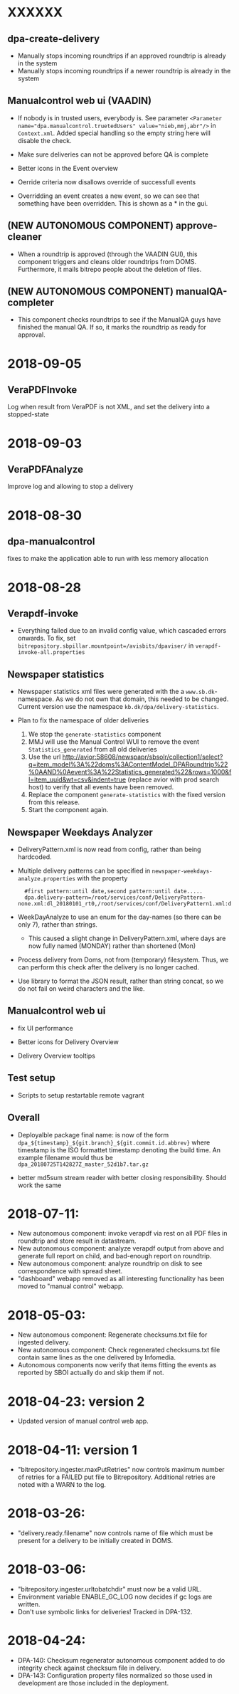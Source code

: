XXXXXX
======

dpa-create-delivery
-------------------
* Manually stops incoming roundtrips if an approved roundtrip is already in the system 
* Manually stops incoming roundtrips if a newer roundtrip is already in the system


Manualcontrol web ui (VAADIN)
-----------------------------
* If nobody is in trusted users, everybody is. See parameter
`<Parameter name="dpa.manualcontrol.truetedUsers" value="nieb,mmj,abr"/>`
in `Context.xml`. Added special handling so the empty string here will disable the check.

* Make sure deliveries can not be approved before QA is complete

* Better icons in the Event overview

* Oerride criteria now disallows override of successfull events

* Overridding an event creates a new event, so we can see that something have been overridden. This is shown as a * in the gui.


(NEW AUTONOMOUS COMPONENT) approve-cleaner
--------------
* When a roundtrip is approved (through the VAADIN GUI), this component triggers and cleans older roundtrips from DOMS. Furthermore, it mails bitrepo people about the deletion of files.


(NEW AUTONOMOUS COMPONENT)  manualQA-completer
------------------
* This component checks roundtrips to see if the ManualQA guys have finished the manual QA. If so, it marks the
roundtrip as ready for approval.

2018-09-05
=============

VeraPDFInvoke
--------------
Log when result from VeraPDF is not XML, and set the delivery into a stopped-state


2018-09-03
=============

VeraPDFAnalyze
--------------
Improve log and allowing to stop a delivery


2018-08-30
=============

dpa-manualcontrol
--------------
fixes to make the application able to run with less memory allocation


2018-08-28
=============

Verapdf-invoke
--------------
* Everything failed due to an invalid config value, which cascaded errors onwards. To fix, set `bitrepository.sbpillar.mountpoint=/avisbits/dpaviser/` in `verapdf-invoke-all.properties` 


Newspaper statistics
--------------------
* Newspaper statistics xml files were generated with the a `www.sb.dk`-namespace. As we do not own that domain, this needed to be changed.
  Current version use the namespace `kb.dk/dpa/delivery-statistics`.
  
* Plan to fix the namespace of older deliveries
    1. We stop the `generate-statistics` component
    2. MMJ will use the Manual Control WUI to remove the event `Statistics_generated` from all old deliveries
    3. Use the url <http://avior:58608/newspapr/sbsolr/collection1/select?q=item_model%3A%22doms%3AContentModel_DPARoundtrip%22%0AAND%0Aevent%3A%22Statistics_generated%22&rows=1000&fl=item_uuid&wt=csv&indent=true> (replace avior with prod search host) to verify that all events have been removed.
    3. Replace the component `generate-statistics` with the fixed version from this release.
    4. Start the component again.
  

Newspaper Weekdays Analyzer
----------------------------

* DeliveryPattern.xml is now read from config, rather than being hardcoded.

* Multiple delivery patterns can be specified in `newspaper-weekdays-analyze.properties` with the property

        #first pattern:until date,second pattern:until date.....
        dpa.delivery-pattern=/root/services/conf/DeliveryPattern-none.xml:dl_20180101_rt0,/root/services/conf/DeliveryPattern1.xml:dl_20180922_rt0,/root/services/conf/DeliveryPattern2.xml

* WeekDayAnalyze to use an enum for the day-names (so there can be only 7), rather than strings.
    * This caused a slight change in DeliveryPattern.xml, where days are now fully named (MONDAY) rather than shortened (Mon)

* Process delivery from Doms, not from (temporary) filesystem. Thus, we can perform this check after the delivery is no longer cached.

* Use library to format the JSON result, rather than string concat, so we do not fail on weird characters and the like.


Manualcontrol web ui
--------------------

* fix UI performance

* Better icons for Delivery Overview

* Delivery Overview tooltips

Test setup
-----------

* Scripts to setup restartable remote vagrant 


Overall
--------
* Deployalble package final name: is now of the form `dpa_${timestamp}_${git.branch}_${git.commit.id.abbrev}` where timestamp is the ISO formattet timestamp denoting the build time. An example filename would thus be `dpa_20180725T142827Z_master_52d1b7.tar.gz`

* better md5sum stream reader with better closing responsibility. Should work the same


2018-07-11:
==========

* New autonomous component: invoke verapdf via rest on all PDF files in roundtrip and store result in datastream.
* New autonomous component: analyze verapdf output from above and generate full report on child, and bad-enough report on roundtrip.
* New autonomous component: analyze roundtrip on disk to see correspondence with spread sheet.
* "dashboard" webapp removed as all interesting functionality has been moved to "manual control" webapp.

2018-05-03:
===========

* New autonomous component: Regenerate checksums.txt file for ingested delivery.
* New autonomous component: Check regenerated checksums.txt file contain same lines as the one delivered by Infomedia.
* Autonomous components now verify that items fitting the events as reported by SBOI actually do and skip them if not. 

2018-04-23:  version 2
======================

* Updated version of manual control web app.

2018-04-11:  version 1
======================

* "bitrepository.ingester.maxPutRetries" now controls maximum number of retries
   for a FAILED put file to Bitrepository.  Additional retries are noted with
   a WARN to the log.

2018-03-26:
===========

* "delivery.ready.filename" now controls name of file which must be
  present for a delivery to be initially created in DOMS.

2018-03-06:
===========

* "bitrepository.ingester.urltobatchdir" must now be a valid URL.
* Environment variable ENABLE_GC_LOG now decides if gc logs are written.
* Don't use symbolic links for deliveries!  Tracked in DPA-132.

2018-04-24:
==========

* DPA-140: Checksum regenerator autonomous component added to do integrity check against
checksum file in delivery.
* DPA-143: Configuration property files normalized so those used in development are those included in the deployment.

